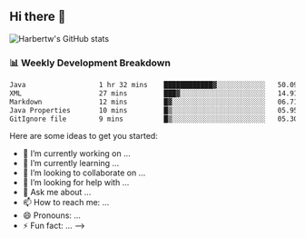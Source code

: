 ## Hi there 👋
![Harbertw's GitHub stats](https://github-readme-stats.vercel.app/api?username=Harbertw&theme=dark&show_icons=true)

### 📊 Weekly Development Breakdown

<!--START_SECTION:waka-->

```txt
Java                  1 hr 32 mins    ████████████▓░░░░░░░░░░░░   50.09 %
XML                   27 mins         ███▓░░░░░░░░░░░░░░░░░░░░░   14.91 %
Markdown              12 mins         █▓░░░░░░░░░░░░░░░░░░░░░░░   06.71 %
Java Properties       10 mins         █▒░░░░░░░░░░░░░░░░░░░░░░░   05.95 %
GitIgnore file        9 mins          █▒░░░░░░░░░░░░░░░░░░░░░░░   05.30 %
```

<!--END_SECTION:waka-->


Here are some ideas to get you started:

- 🔭 I’m currently working on ...
- 🌱 I’m currently learning ...
- 👯 I’m looking to collaborate on ...
- 🤔 I’m looking for help with ...
- 💬 Ask me about ...
- 📫 How to reach me: ...
- 😄 Pronouns: ...
- ⚡ Fun fact: ...
-->
